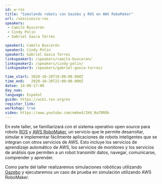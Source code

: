 ```yaml
---
id: w-ros
title: "Simulando robots con Gazebo y ROS en AWS RoboMaker"
url: /sessions/w-ros
speakers:
 - Camilo Buscarón
 - Cindy Polin
 - Gabriel Gasca Torres

speaker1: Camilo Buscarón
speaker2: Cindy Polin
speaker3: Gabriel Gasca Torres
linkspeaker1: /speakers/camilo-buscaron/
linkspeaker2: /speakers/cindy-polin/
linkspeaker3: /speakers/gabriel-gasca-torres/

time_start: 2020-10-20T19:00:00.000Z
time_end:   2020-10-20T22:00:00.000Z
datee: 14:00-17:00
day_num: 
language: Español
guide: https://wiki.ros.org/es
register_link:
workshop: true
video: https://www.youtube.com/embed/IHX_Na7DROk
---
```



 En este taller, se familiarizará con el sistema operativo open source para robots [ROS](http://www.ros.org) y [AWS RoboMaker](https://aws.amazon.com/robomaker), un servicio que le permite desarrollar, simular e implementar fácilmente aplicaciones de robots inteligentes que se integran con otros servicios de AWS. Esto incluye los servicios de aprendizaje automático de AWS, los servicios de monitoreo y los servicios de análisis que permiten a un robot transmitir datos, navegar, comunicarse, comprender y aprender.

Como parte del taller realizaremos simulaciones robóticas utilizando [Gazebo](http://gazebosim.org) y ejecutaremos un caso de prueba en simulación utilizando AWS RoboMaker.

